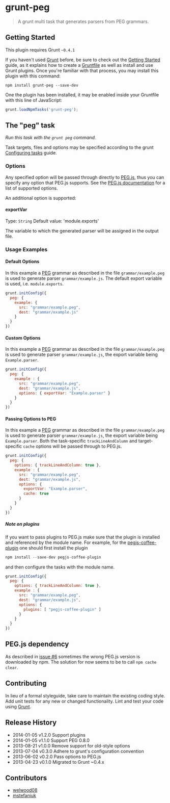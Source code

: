 # grunt-peg

> A grunt multi task that generates parsers from PEG grammars.

## Getting Started
This plugin requires Grunt `~0.4.1`

If you haven't used [Grunt][] before, be sure to check out the
[Getting Started][] guide, as it explains how to create a
[Gruntfile][] as well as install and use Grunt plugins. Once you're
familiar with that process, you may install this plugin with this
command:

```shell
npm install grunt-peg --save-dev
```

One the plugin has been installed, it may be enabled inside your
Gruntfile with this line of JavaScript:

```js
grunt.loadNpmTasks('grunt-peg');
```

## The "peg" task
_Run this task with the `grunt peg` command._

Task targets, files and options may be specified according to the grunt [Configuring tasks](http://gruntjs.com/configuring-tasks) guide.

### Options

Any specified option will be passed through directly to [PEG.js][], thus you can specify any option that PEG.js supports. See the [PEG.js documentation][] for a list of supported options.

[PEG.js]: http://pegjs.majda.cz/
[PEG.js documentation]: http://pegjs.majda.cz/documentation

An additional option is supported:

#### exportVar
Type: `String`
Default value: 'module.exports'

The variable to which the generated parser will be assigned in the output file.

### Usage Examples

#### Default Options

In this example a [PEG][] grammar as described in the file
`grammar/example.peg` is used to generate parser
`grammar/example.js`. The default export variable is used,
i.e. `module.exports`.

```js
grunt.initConfig({
  peg: {
    example: {
      src: "grammar/example.peg",
      dest: "grammar/example.js"
    }
  }
})
```

#### Custom Options

In this example a [PEG][] grammar as described in the file
`grammar/example.peg` is used to generate parser
`grammar/example.js`, the export variable being `Example.parser`.

```js
grunt.initConfig({
  peg: {
    example : {
      src: "grammar/example.peg",
      dest: "grammar/example.js",
      options: { exportVar: "Example.parser" }
    }
  }
})
```

#### Passing Options to PEG

In this example a [PEG][] grammar as described in the file
`grammar/example.peg` is used to generate parser
`grammar/example.js`, the export variable being `Example.parser`.
Both the task-specific `trackLineAndColumn` and target-specific
`cache` options will be passed through to PEG.js.

```js
grunt.initConfig({
  peg: {
    options: { trackLineAndColumn: true },
    example : {
      src: "grammar/example.peg",
      dest: "grammar/example.js",
      options: {
        exportVar: "Example.parser",
        cache: true
      }
    }
  }
})
```

##### Note on plugins

If you want to pass plugins to PEG.js make sure that the plugin is
installed and referenced by the module name. For example, for the
[pegjs-coffee-plugin][] one should first install the plugin

```js
npm install --save-dev pegjs-coffee-plugin
```

and then configure the tasks with the module name.

```js
grunt.initConfig({
  peg: {
    options: { trackLineAndColumn: true },
    example : {
      src: "grammar/example.peg",
      dest: "grammar/example.js",
      options: {
        plugins: [ "pegjs-coffee-plugin" ]
      }
    }
  }
})
```

## PEG.js dependency

As described in [issue #6][#6] sometimes the wrong PEG.js version
is downloaded by npm. The solution for now seems to be to call
`npm cache clear`.

## Contributing

In lieu of a formal styleguide, take care to maintain the existing
coding style. Add unit tests for any new or changed
functionality. Lint and test your code using
[Grunt](http://gruntjs.com/).

## Release History

* 2014-01-05   v1.2.0   Support plugins
* 2014-01-05   v1.1.0   Support PEG 0.8.0
* 2013-08-21   v1.0.0   Remove support for old-style options
* 2013-07-04   v0.3.0   Adhere to grunt's configuration convention
* 2013-06-02   v0.2.0   Pass options to PEG.js
* 2013-04-23   v0.1.0   Migrated to Grunt ~0.4.x

## Contributors

* [welwood08][]
* [mstefaniuk][]

[welwood08]: https://github.com/welwood08
[mstefaniuk]: https://github.com/mstefaniuk

[Grunt]: http://gruntjs.com/
[Getting Started]: http://gruntjs.com/getting-started
[PEG]: https://npmjs.org/package/pegjs
[Gruntfile]: http://gruntjs.com/sample-gruntfile
[#6]: https://github.com/dvberkel/grunt-peg/pull/6
[pegjs-coffee-plugin]: https://github.com/Dignifiedquire/pegjs-coffee-plugin